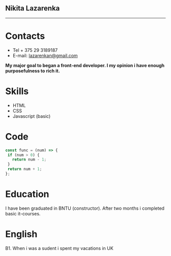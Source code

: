 ## Nikita Lazarenka ##
***
# Contacts #
* Tel + 375 29 3189187
* E-mail: lazarenkan@gmail.com
 
 __My major goal to began a front-end developer. I my opinion i have enough purposefulness to rich it.__
# Skills #
* HTML 
* CSS
* Javascript (basic)
 # Code #
 ```javascript
const func = (num) => {
  if (num > 0) {
    return num - 1;
  }
  return num + 1;
};
```
# Education #
I have been graduated in BNTU (constructor). After two months i completed basic it-courses.
# English # 
B1. When i was a sudent i spent my vacations in UK